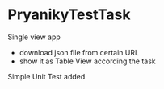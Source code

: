 # PryanikyTestTask

Single view app

- download json file from certain URL
- show it as Table View according the task 

Simple Unit Test added

